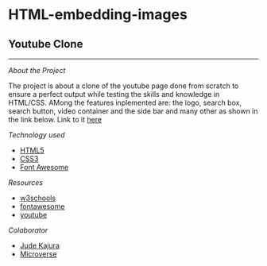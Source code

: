 # HTML-embedding-images

## Youtube Clone

---
_About the Project_

The project is about a clone of the youtube page done from scratch to ensure a perfect output while testing the skills and knowledge in HTML/CSS. AMong the features inplemented are: the logo, search box, search button, video container and the side bar and many other as shown in the link below.
Link to it [here](https://tunedev.github.io/HTML-embedding-images/.)



_Technology used_

- [HTML5](https://www.w3schools.com/html/html5_intro.asp)
- [CSS3](https://www.w3schools.com/css/)
- [Font Awesome](https://fontawesome.com/v4.7.0/icons/)

_Resources_
- [w3schools](https://www.w3schools.com/html/html5_intro.asp)
- [fontawesome](https://fontawesome.com/v4.7.0/icons/)
- [youtube](https://www.youtube.com/)

_Colaborator_

- [Jude Kajura](github.com/kbjude)
- [Microverse](microverse.org)
